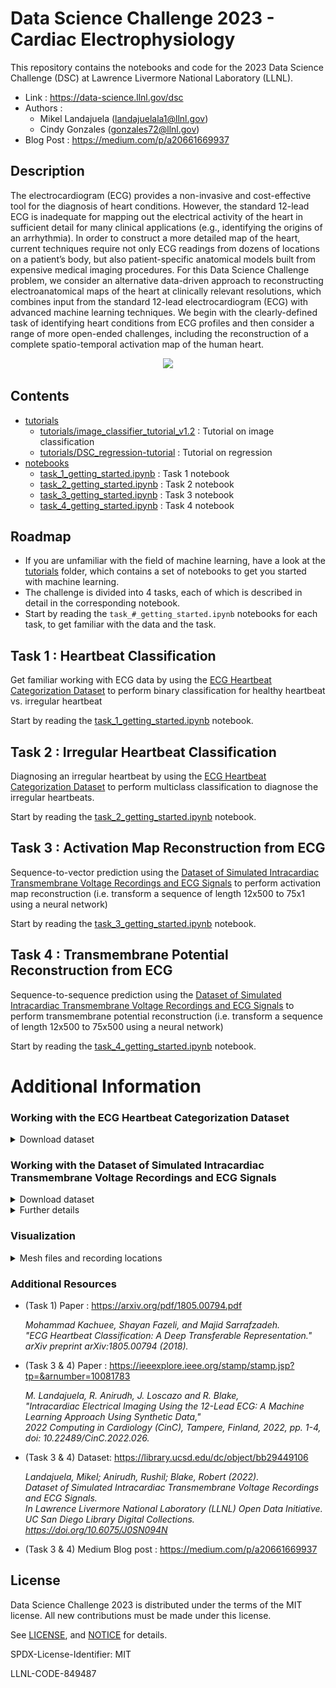 # Data Science Challenge 2023 - Cardiac Electrophysiology

This repository contains the notebooks and code for the 2023 Data Science Challenge (DSC) at Lawrence Livermore National Laboratory (LLNL).

- Link : https://data-science.llnl.gov/dsc
- Authors : 
    - Mikel Landajuela (landajuelala1@llnl.gov)
    - Cindy Gonzales (gonzales72@llnl.gov)
- Blog Post : https://medium.com/p/a20661669937


## Description
The electrocardiogram (ECG) provides a non-invasive and cost-effective tool for the diagnosis of heart conditions. However, the standard 12-lead ECG is inadequate for mapping out the electrical activity of the heart in sufficient detail for many clinical applications (e.g., identifying the origins of an arrhythmia). In order to construct a more detailed map of the heart, current techniques require not only ECG readings from dozens of locations on a patient’s body, but also patient-specific anatomical models built from expensive medical imaging procedures. For this Data Science Challenge problem, we consider an alternative data-driven approach to reconstructing electroanatomical maps of the heart at clinically relevant resolutions, which combines input from the standard 12-lead electrocardiogram (ECG) with advanced machine learning techniques. We begin with the clearly-defined task of identifying heart conditions from ECG profiles and then consider a range of more open-ended challenges, including the reconstruction of a complete spatio-temporal activation map of the human heart.

<p align="center">
    <img src="figures/rotating_hearts.gif" width=800/>
</p>

## Contents
- [tutorials](./tutorials/)
    - [tutorials/image_classifier_tutorial_v1.2](./tutorials/image_classifier_tutorial_v1.2.ipynb) : Tutorial on image classification
    - [tutorials/DSC_regression-tutorial](./tutorials/DSC_regression-tutorial.ipynb) : Tutorial on regression
- [notebooks](./notebooks/)
    - [task_1_getting_started.ipynb](./notebooks/task_1_getting_started.ipynb) : Task 1 notebook
    - [task_2_getting_started.ipynb](./notebooks/task_2_getting_started.ipynb) : Task 2 notebook
    - [task_3_getting_started.ipynb](./notebooks/task_3_getting_started.ipynb) : Task 3 notebook
    - [task_4_getting_started.ipynb](./notebooks/task_4_getting_started.ipynb) : Task 4 notebook

## Roadmap
- If you are unfamiliar with the field of machine learning, have a look at the [tutorials](./tutorials/) folder, which contains a set of notebooks to get you started with machine learning.
- The challenge is divided into 4 tasks, each of which is described in detail in the corresponding notebook.
- Start by reading the `task_#_getting_started.ipynb` notebooks for each task, to get familiar with the data and the task.


## Task 1 : Heartbeat Classification
Get familiar working with ECG data by using the [ECG Heartbeat Categorization Dataset](https://www.kaggle.com/datasets/shayanfazeli/heartbeat) to perform binary classification for healthy heartbeat vs. irregular heartbeat

Start by reading the [task_1_getting_started.ipynb](./notebooks/task_1_getting_started.ipynb) notebook.

## Task 2 : Irregular Heartbeat Classification
Diagnosing an irregular heartbeat by using the [ECG Heartbeat Categorization Dataset](https://www.kaggle.com/datasets/shayanfazeli/heartbeat) to perform multiclass classification to diagnose the irregular heartbeats.

Start by reading the [task_2_getting_started.ipynb](./notebooks/task_2_getting_started.ipynb) notebook.

## Task 3 : Activation Map Reconstruction from ECG
Sequence-to-vector prediction using the [Dataset of Simulated Intracardiac Transmembrane Voltage Recordings and ECG Signals](https://library.ucsd.edu/dc/object/bb29449106)
to perform activation map reconstruction (i.e. transform a sequence of length 12x500 to 75x1 using a neural network)

Start by reading the [task_3_getting_started.ipynb](./notebooks/task_3_getting_started.ipynb) notebook.

## Task 4 : Transmembrane Potential Reconstruction from ECG
Sequence-to-sequence prediction using the [Dataset of Simulated Intracardiac Transmembrane Voltage Recordings and ECG Signals](https://library.ucsd.edu/dc/object/bb29449106) to perform transmembrane potential reconstruction (i.e. transform a sequence of length 12x500 to 75x500 using a neural network)

Start by reading the [task_4_getting_started.ipynb](./notebooks/task_4_getting_started.ipynb) notebook.


# Additional Information

### Working with the ECG Heartbeat Categorization Dataset

<details>
<summary>Download dataset</summary>

- Download the dataset from the [ECG Heartbeat Categorization Dataset](https://www.kaggle.com/datasets/shayanfazeli/heartbeat)
- Unzip the `archive.zip` file
- Rename the folder `archive` as `ecg_dataset` and place it in the root of the git repository

</details>

### Working with the Dataset of Simulated Intracardiac Transmembrane Voltage Recordings and ECG Signals

<details>
<summary>Download dataset</summary>

1. Download the dataset from the [Dataset of Simulated Intracardiac Transmembrane Voltage Recordings and ECG Signals](https://library.ucsd.edu/dc/object/bb29449106)
    - You will need to download all the components of the dataset one by one
2. Unzip the dataset

**Note** : For convenience, we have included a bash script to perform the above steps. To use the script, run the following command from the root of the repository:
```bash 
source download_intracardiac_dataset.sh
```
</details>

<details>
<summary>Further details</summary>

For further details, navigate to the `intracardiac_dataset` folder and read the `README.md` file.
- Look in `documentation/documentation.pdf` for a detailed description of the dataset, including the simulation process
- Look at the files `documentation/dataset_description.png` and `documentation/dataset_description.csv` for details on each simulation study
- Jupyter Notebook: Inspect the data using `notebooks/dataset_inspect.ipynb`
- Mathematica Notebook: Inspect the data using `notebooks/dataset_inspect.nb`
- The license documents can be found in `license`
</details>

### Visualization

<details>
<summary>Mesh files and recording locations</summary>

We provide a typical heart mesh and the corresponding recording locations in the `geometry` folder. 
The mesh is in the `.vtk` format and the recording locations are in the `.csv` format.
You can visualize the mesh and the recording locations using [ParaView](https://www.paraview.org/).
Note that the recording locations are in the same coordinate system as the mesh.
Also, the indices of the recorded transmembrane potentials correspond to the indices of the recording locations.
One way to interpolate the predicted values at the recording locations to the whole cardiac mesh is to use the `ShepardKernel` filter in `ParaView`.

<p align="center">
    <img src="figures/state.png" width=500/>
</p>
</details>


### Additional Resources
- (Task 1) Paper : https://arxiv.org/pdf/1805.00794.pdf

    <em>Mohammad Kachuee, Shayan Fazeli, and Majid Sarrafzadeh. \
    "ECG Heartbeat Classification: A Deep Transferable Representation." arXiv preprint arXiv:1805.00794 (2018).</em>

- (Task 3 & 4) Paper : https://ieeexplore.ieee.org/stamp/stamp.jsp?tp=&arnumber=10081783

    <em>M. Landajuela, R. Anirudh, J. Loscazo and R. Blake, \
    "Intracardiac Electrical Imaging Using the 12-Lead ECG: A Machine Learning Approach Using Synthetic Data," \
    2022 Computing in Cardiology (CinC), Tampere, Finland, 2022, pp. 1-4, doi: 10.22489/CinC.2022.026.</em>

- (Task 3 & 4) Dataset: https://library.ucsd.edu/dc/object/bb29449106

    <em>Landajuela, Mikel; Anirudh, Rushil; Blake, Robert (2022).\
     Dataset of Simulated Intracardiac Transmembrane Voltage Recordings and ECG Signals. \
     In Lawrence Livermore National Laboratory (LLNL) Open Data Initiative. UC San Diego Library Digital Collections. https://doi.org/10.6075/J0SN094N</em>

- (Task 3 & 4) Medium Blog post : https://medium.com/p/a20661669937



License
----------------

Data Science Challenge 2023 is distributed under the terms of the MIT license. All new
contributions must be made under this license.

See [LICENSE](./LICENSE),
and
[NOTICE](./NOTICE) for details.

SPDX-License-Identifier: MIT

LLNL-CODE-849487